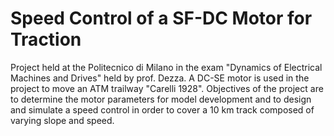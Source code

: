 # Speed Control of a SF-DC Motor for Traction

Project held at the Politecnico di Milano in the exam "Dynamics of Electrical Machines and Drives" held by prof. Dezza. 
A DC-SE motor is used in the project to move an ATM trailway "Carelli 1928". Objectives of the project are to determine  the motor parameters for model development and to design and simulate a speed control in order to cover a 10 km track composed of varying slope and speed.
